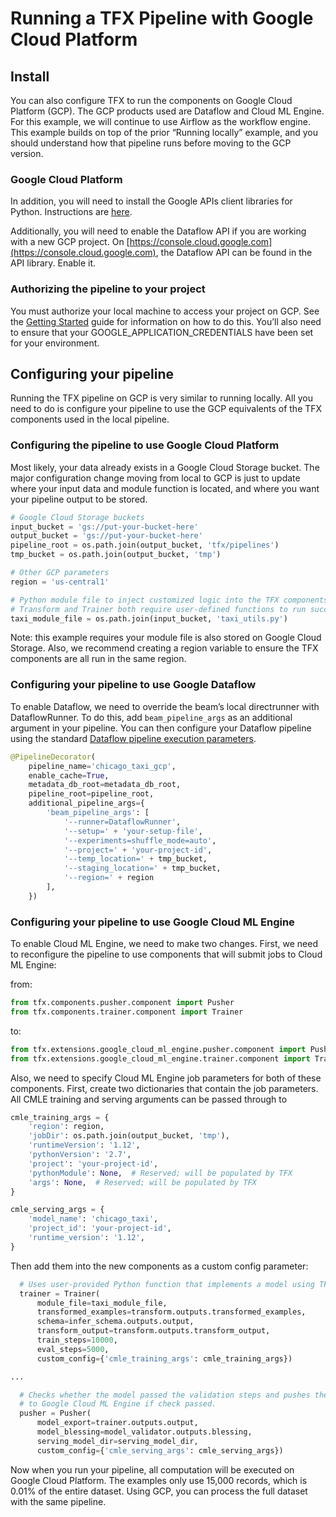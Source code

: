 # Running a TFX Pipeline with Google Cloud Platform

## Install

You can also configure TFX to run the components on Google Cloud Platform (GCP).  The GCP products used are Dataflow and Cloud ML Engine.  For this example, we will continue to use Airflow as the workflow engine.  This example builds on top of the prior “Running locally” example, and you should understand how that pipeline runs before moving to the GCP version.

### Google Cloud Platform

In addition, you will need to install the Google APIs client libraries for Python.  Instructions are [here](https://developers.google.com/api-client-library/python/start/installation).

Additionally, you will need to enable the Dataflow API if you are working with a new GCP project.  On [https://console.cloud.google.com](https://console.cloud.google.com), the Dataflow API can be found in the API library.  Enable it.

### Authorizing the pipeline to your project

You must authorize your local machine to access your project on GCP.  See the
[Getting Started](https://cloud.google.com/docs/authentication/getting-started) guide for information on how to do this.  You’ll also need to ensure that your GOOGLE_APPLICATION_CREDENTIALS have been set for your environment.

## Configuring your pipeline

Running the TFX pipeline on GCP is very similar to running locally.  All you need to do is configure your pipeline to use the GCP equivalents of the TFX components used in the local pipeline.

### Configuring the pipeline to use Google Cloud Platform

Most likely, your data already exists in a Google Cloud Storage bucket.  The major configuration change moving from local to GCP is just to update where your input data and module function is located, and where you want your pipeline output to be stored.

```python
# Google Cloud Storage buckets
input_bucket = 'gs://put-your-bucket-here'
output_bucket = 'gs://put-your-bucket-here'
pipeline_root = os.path.join(output_bucket, 'tfx/pipelines')
tmp_bucket = os.path.join(output_bucket, 'tmp')

# Other GCP parameters
region = 'us-central1'

# Python module file to inject customized logic into the TFX components. The
# Transform and Trainer both require user-defined functions to run successfully.
taxi_module_file = os.path.join(input_bucket, 'taxi_utils.py')
```

Note: this example requires your module file is also stored on Google Cloud Storage.  Also, we recommend creating a region variable to ensure the TFX components are all run in the same region.

### Configuring your pipeline to use Google Dataflow

To enable Dataflow, we need to override the beam’s local directrunner with DataflowRunner.  To do this, add `beam_pipeline_args` as an additional argument in your pipeline.  You can then configure your Dataflow pipeline using the standard
[Dataflow pipeline execution parameters](
https://cloud.google.com/dataflow/docs/guides/specifying-exec-params#configuring-pipelineoptions-for-execution-on-the-cloud-dataflow-service).  

```python
@PipelineDecorator(
    pipeline_name='chicago_taxi_gcp',
    enable_cache=True,
    metadata_db_root=metadata_db_root,
    pipeline_root=pipeline_root,
    additional_pipeline_args={
        'beam_pipeline_args': [
            '--runner=DataflowRunner', 
            '--setup=' + 'your-setup-file', 
            '--experiments=shuffle_mode=auto',
            '--project=' + 'your-project-id',
            '--temp_location=' + tmp_bucket,
            '--staging_location=' + tmp_bucket,
            '--region=' + region
        ],
    })
```

### Configuring your pipeline to use Google Cloud ML Engine

To enable Cloud ML Engine, we need to make two changes.  First, we need to reconfigure the pipeline to use components that will submit jobs to Cloud ML Engine:

from:

```python
from tfx.components.pusher.component import Pusher
from tfx.components.trainer.component import Trainer
```

to:

```python
from tfx.extensions.google_cloud_ml_engine.pusher.component import Pusher
from tfx.extensions.google_cloud_ml_engine.trainer.component import Trainer
```

Also, we need to specify Cloud ML Engine job parameters for both of these components.  First, create two dictionaries that contain the job parameters.  All CMLE training and serving arguments can be passed through to 

```python
cmle_training_args = {
    'region': region,
    'jobDir': os.path.join(output_bucket, 'tmp'),
    'runtimeVersion': '1.12',
    'pythonVersion': '2.7',
    'project': 'your-project-id',
    'pythonModule': None,  # Reserved; will be populated by TFX
    'args': None,  # Reserved; will be populated by TFX
}

cmle_serving_args = {
    'model_name': 'chicago_taxi',
    'project_id': 'your-project-id',
    'runtime_version': '1.12',
}
```

Then add them into the new components as a custom config parameter:

```python
  # Uses user-provided Python function that implements a model using TF-Learn.
  trainer = Trainer(
      module_file=taxi_module_file,
      transformed_examples=transform.outputs.transformed_examples,
      schema=infer_schema.outputs.output,
      transform_output=transform.outputs.transform_output,
      train_steps=10000,
      eval_steps=5000,
      custom_config={'cmle_training_args': cmle_training_args})

...

  # Checks whether the model passed the validation steps and pushes the model
  # to Google Cloud ML Engine if check passed.
  pusher = Pusher(
      model_export=trainer.outputs.output,
      model_blessing=model_validator.outputs.blessing,
      serving_model_dir=serving_model_dir,
      custom_config={'cmle_serving_args': cmle_serving_args})
```

Now when you run your pipeline, all computation will be executed on Google Cloud Platform.  The examples only use 15,000 records, which is 0.01% of the entire dataset.  Using GCP, you can process the full dataset with the same pipeline.